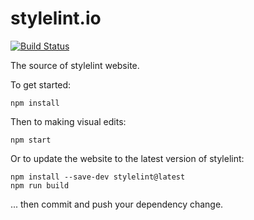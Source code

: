 # stylelint.io

[![Build Status](https://github.com/stylelint/stylelint.io/workflows/CI/badge.svg)](https://github.com/stylelint/stylelint.io)

The source of stylelint website.

To get started:

```shell
npm install
```

Then to making visual edits:

```shell
npm start
```

Or to update the website to the latest version of stylelint:

```shell
npm install --save-dev stylelint@latest
npm run build
```

... then commit and push your dependency change.
